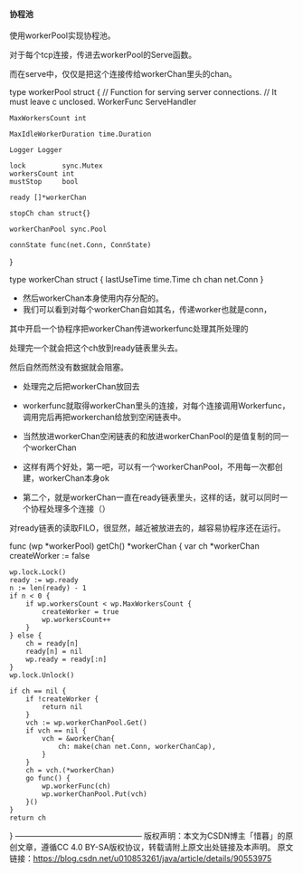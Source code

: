 #### 协程池

使用workerPool实现协程池。



对于每个tcp连接，传进去workerPool的Serve函数。



而在serve中，仅仅是把这个连接传给workerChan里头的chan。



type workerPool struct {
	// Function for serving server connections.
	// It must leave c unclosed.
	WorkerFunc ServeHandler

	MaxWorkersCount int
	
	MaxIdleWorkerDuration time.Duration
	
	Logger Logger
	
	lock         sync.Mutex
	workersCount int
	mustStop     bool
	
	ready []*workerChan
	
	stopCh chan struct{}
	
	workerChanPool sync.Pool
	
	connState func(net.Conn, ConnState)
}

type workerChan struct {
	lastUseTime time.Time
	ch          chan net.Conn
}

- 然后workerChan本身使用内存分配的。
- 我们可以看到对每个workerChan自如其名，传递worker也就是conn，

其中开启一个协程序把workerChan传进workerfunc处理其所处理的

处理完一个就会把这个ch放到ready链表里头去。

然后自然而然没有数据就会阻塞。

- 处理完之后把workerChan放回去



- workerfunc就取得workerChan里头的连接，对每个连接调用Workerfunc，调用完后再把workerchan给放到空闲链表中。



- 当然放进workerChan空闲链表的和放进workerChanPool的是值复制的同一个workerChan



- 这样有两个好处，第一吧，可以有一个workerChanPool，不用每一次都创建，workerChan本身ok
- 第二个，就是workerChan一直在ready链表里头，这样的话，就可以同时一个协程处理多个连接（）



对ready链表的读取FILO，很显然，越近被放进去的，越容易协程序还在运行。

func (wp *workerPool) getCh() *workerChan {
	var ch *workerChan
	createWorker := false

	wp.lock.Lock()
	ready := wp.ready
	n := len(ready) - 1
	if n < 0 {
		if wp.workersCount < wp.MaxWorkersCount {
			createWorker = true
			wp.workersCount++
		}
	} else {
		ch = ready[n]
		ready[n] = nil
		wp.ready = ready[:n]
	}
	wp.lock.Unlock()
	
	if ch == nil {
		if !createWorker {
			return nil
		}
		vch := wp.workerChanPool.Get()
		if vch == nil {
			vch = &workerChan{
				ch: make(chan net.Conn, workerChanCap),
			}
		}
		ch = vch.(*workerChan)
		go func() {
			wp.workerFunc(ch)
			wp.workerChanPool.Put(vch)
		}()
	}
	return ch
}
————————————————
版权声明：本文为CSDN博主「惜暮」的原创文章，遵循CC 4.0 BY-SA版权协议，转载请附上原文出处链接及本声明。
原文链接：https://blog.csdn.net/u010853261/java/article/details/90553975